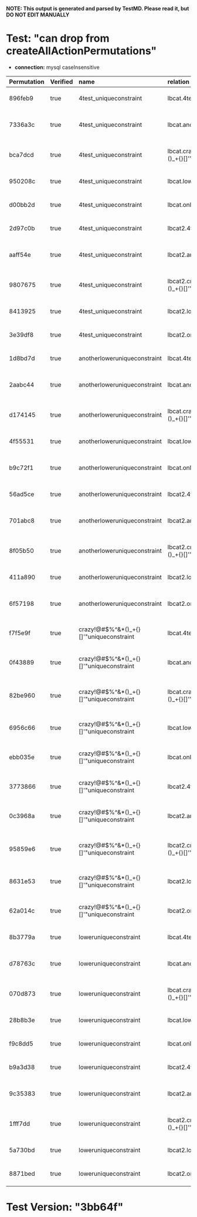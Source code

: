 **NOTE: This output is generated and parsed by TestMD. Please read it, but DO NOT EDIT MANUALLY**

# Test: "can drop from createAllActionPermutations" #

- **connection:** mysql caseInsensitive

| Permutation | Verified | name                                     | relation                             | OPERATIONS
| :---------- | :------- | :--------------------------------------- | :----------------------------------- | :------
| 896feb9     | true     | 4test_uniqueconstraint                   | lbcat.4test_table                    | **plan**: ALTER TABLE `lbcat`.`4test_table` DROP KEY `4test_uniqueconstraint`
| 7336a3c     | true     | 4test_uniqueconstraint                   | lbcat.anotherlowertable              | **plan**: ALTER TABLE `lbcat`.`anotherlowertable` DROP KEY `4test_uniqueconstraint`
| bca7dcd     | true     | 4test_uniqueconstraint                   | lbcat.crazy!@#\$%^&*()_+{}[]'"table  | **plan**: ALTER TABLE `lbcat`.`crazy!@#\$%^&*()_+{}[]'"table` DROP KEY `4test_uniqueconstraint`
| 950208c     | true     | 4test_uniqueconstraint                   | lbcat.lowertable                     | **plan**: ALTER TABLE `lbcat`.`lowertable` DROP KEY `4test_uniqueconstraint`
| d00bb2d     | true     | 4test_uniqueconstraint                   | lbcat.only_in_lbcat                  | **plan**: ALTER TABLE `lbcat`.`only_in_lbcat` DROP KEY `4test_uniqueconstraint`
| 2d97c0b     | true     | 4test_uniqueconstraint                   | lbcat2.4test_table                   | **plan**: ALTER TABLE `lbcat2`.`4test_table` DROP KEY `4test_uniqueconstraint`
| aaff54e     | true     | 4test_uniqueconstraint                   | lbcat2.anotherlowertable             | **plan**: ALTER TABLE `lbcat2`.`anotherlowertable` DROP KEY `4test_uniqueconstraint`
| 9807675     | true     | 4test_uniqueconstraint                   | lbcat2.crazy!@#\$%^&*()_+{}[]'"table | **plan**: ALTER TABLE `lbcat2`.`crazy!@#\$%^&*()_+{}[]'"table` DROP KEY `4test_uniqueconstraint`
| 8413925     | true     | 4test_uniqueconstraint                   | lbcat2.lowertable                    | **plan**: ALTER TABLE `lbcat2`.`lowertable` DROP KEY `4test_uniqueconstraint`
| 3e39df8     | true     | 4test_uniqueconstraint                   | lbcat2.only_in_lbcat2                | **plan**: ALTER TABLE `lbcat2`.`only_in_lbcat2` DROP KEY `4test_uniqueconstraint`
| 1d8bd7d     | true     | anotherloweruniqueconstraint             | lbcat.4test_table                    | **plan**: ALTER TABLE `lbcat`.`4test_table` DROP KEY `anotherloweruniqueconstraint`
| 2aabc44     | true     | anotherloweruniqueconstraint             | lbcat.anotherlowertable              | **plan**: ALTER TABLE `lbcat`.`anotherlowertable` DROP KEY `anotherloweruniqueconstraint`
| d174145     | true     | anotherloweruniqueconstraint             | lbcat.crazy!@#\$%^&*()_+{}[]'"table  | **plan**: ALTER TABLE `lbcat`.`crazy!@#\$%^&*()_+{}[]'"table` DROP KEY `anotherloweruniqueconstraint`
| 4f55531     | true     | anotherloweruniqueconstraint             | lbcat.lowertable                     | **plan**: ALTER TABLE `lbcat`.`lowertable` DROP KEY `anotherloweruniqueconstraint`
| b9c72f1     | true     | anotherloweruniqueconstraint             | lbcat.only_in_lbcat                  | **plan**: ALTER TABLE `lbcat`.`only_in_lbcat` DROP KEY `anotherloweruniqueconstraint`
| 56ad5ce     | true     | anotherloweruniqueconstraint             | lbcat2.4test_table                   | **plan**: ALTER TABLE `lbcat2`.`4test_table` DROP KEY `anotherloweruniqueconstraint`
| 701abc8     | true     | anotherloweruniqueconstraint             | lbcat2.anotherlowertable             | **plan**: ALTER TABLE `lbcat2`.`anotherlowertable` DROP KEY `anotherloweruniqueconstraint`
| 8f05b50     | true     | anotherloweruniqueconstraint             | lbcat2.crazy!@#\$%^&*()_+{}[]'"table | **plan**: ALTER TABLE `lbcat2`.`crazy!@#\$%^&*()_+{}[]'"table` DROP KEY `anotherloweruniqueconstraint`
| 411a890     | true     | anotherloweruniqueconstraint             | lbcat2.lowertable                    | **plan**: ALTER TABLE `lbcat2`.`lowertable` DROP KEY `anotherloweruniqueconstraint`
| 6f57198     | true     | anotherloweruniqueconstraint             | lbcat2.only_in_lbcat2                | **plan**: ALTER TABLE `lbcat2`.`only_in_lbcat2` DROP KEY `anotherloweruniqueconstraint`
| f7f5e9f     | true     | crazy!@#\$%^&*()_+{}[]'"uniqueconstraint | lbcat.4test_table                    | **plan**: ALTER TABLE `lbcat`.`4test_table` DROP KEY `crazy!@#\$%^&*()_+{}[]'"uniqueconstraint`
| 0f43889     | true     | crazy!@#\$%^&*()_+{}[]'"uniqueconstraint | lbcat.anotherlowertable              | **plan**: ALTER TABLE `lbcat`.`anotherlowertable` DROP KEY `crazy!@#\$%^&*()_+{}[]'"uniqueconstraint`
| 82be960     | true     | crazy!@#\$%^&*()_+{}[]'"uniqueconstraint | lbcat.crazy!@#\$%^&*()_+{}[]'"table  | **plan**: ALTER TABLE `lbcat`.`crazy!@#\$%^&*()_+{}[]'"table` DROP KEY `crazy!@#\$%^&*()_+{}[]'"uniqueconstraint`
| 6956c66     | true     | crazy!@#\$%^&*()_+{}[]'"uniqueconstraint | lbcat.lowertable                     | **plan**: ALTER TABLE `lbcat`.`lowertable` DROP KEY `crazy!@#\$%^&*()_+{}[]'"uniqueconstraint`
| ebb035e     | true     | crazy!@#\$%^&*()_+{}[]'"uniqueconstraint | lbcat.only_in_lbcat                  | **plan**: ALTER TABLE `lbcat`.`only_in_lbcat` DROP KEY `crazy!@#\$%^&*()_+{}[]'"uniqueconstraint`
| 3773866     | true     | crazy!@#\$%^&*()_+{}[]'"uniqueconstraint | lbcat2.4test_table                   | **plan**: ALTER TABLE `lbcat2`.`4test_table` DROP KEY `crazy!@#\$%^&*()_+{}[]'"uniqueconstraint`
| 0c3968a     | true     | crazy!@#\$%^&*()_+{}[]'"uniqueconstraint | lbcat2.anotherlowertable             | **plan**: ALTER TABLE `lbcat2`.`anotherlowertable` DROP KEY `crazy!@#\$%^&*()_+{}[]'"uniqueconstraint`
| 95859e6     | true     | crazy!@#\$%^&*()_+{}[]'"uniqueconstraint | lbcat2.crazy!@#\$%^&*()_+{}[]'"table | **plan**: ALTER TABLE `lbcat2`.`crazy!@#\$%^&*()_+{}[]'"table` DROP KEY `crazy!@#\$%^&*()_+{}[]'"uniqueconstraint`
| 8631e53     | true     | crazy!@#\$%^&*()_+{}[]'"uniqueconstraint | lbcat2.lowertable                    | **plan**: ALTER TABLE `lbcat2`.`lowertable` DROP KEY `crazy!@#\$%^&*()_+{}[]'"uniqueconstraint`
| 62a014c     | true     | crazy!@#\$%^&*()_+{}[]'"uniqueconstraint | lbcat2.only_in_lbcat2                | **plan**: ALTER TABLE `lbcat2`.`only_in_lbcat2` DROP KEY `crazy!@#\$%^&*()_+{}[]'"uniqueconstraint`
| 8b3779a     | true     | loweruniqueconstraint                    | lbcat.4test_table                    | **plan**: ALTER TABLE `lbcat`.`4test_table` DROP KEY `loweruniqueconstraint`
| d78763c     | true     | loweruniqueconstraint                    | lbcat.anotherlowertable              | **plan**: ALTER TABLE `lbcat`.`anotherlowertable` DROP KEY `loweruniqueconstraint`
| 070d873     | true     | loweruniqueconstraint                    | lbcat.crazy!@#\$%^&*()_+{}[]'"table  | **plan**: ALTER TABLE `lbcat`.`crazy!@#\$%^&*()_+{}[]'"table` DROP KEY `loweruniqueconstraint`
| 28b8b3e     | true     | loweruniqueconstraint                    | lbcat.lowertable                     | **plan**: ALTER TABLE `lbcat`.`lowertable` DROP KEY `loweruniqueconstraint`
| f9c8dd5     | true     | loweruniqueconstraint                    | lbcat.only_in_lbcat                  | **plan**: ALTER TABLE `lbcat`.`only_in_lbcat` DROP KEY `loweruniqueconstraint`
| b9a3d38     | true     | loweruniqueconstraint                    | lbcat2.4test_table                   | **plan**: ALTER TABLE `lbcat2`.`4test_table` DROP KEY `loweruniqueconstraint`
| 9c35383     | true     | loweruniqueconstraint                    | lbcat2.anotherlowertable             | **plan**: ALTER TABLE `lbcat2`.`anotherlowertable` DROP KEY `loweruniqueconstraint`
| 1fff7dd     | true     | loweruniqueconstraint                    | lbcat2.crazy!@#\$%^&*()_+{}[]'"table | **plan**: ALTER TABLE `lbcat2`.`crazy!@#\$%^&*()_+{}[]'"table` DROP KEY `loweruniqueconstraint`
| 5a730bd     | true     | loweruniqueconstraint                    | lbcat2.lowertable                    | **plan**: ALTER TABLE `lbcat2`.`lowertable` DROP KEY `loweruniqueconstraint`
| 8871bed     | true     | loweruniqueconstraint                    | lbcat2.only_in_lbcat2                | **plan**: ALTER TABLE `lbcat2`.`only_in_lbcat2` DROP KEY `loweruniqueconstraint`

# Test Version: "3bb64f" #